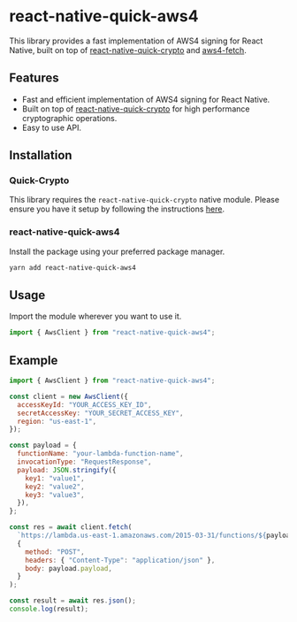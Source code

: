 # react-native-quick-aws4

This library provides a fast implementation of AWS4 signing for React Native, built on top of [react-native-quick-crypto](https://github.com/username/react-native-quick-crypto) and [aws4-fetch](https://github.com/mhart/aws4fetch).

## Features

- Fast and efficient implementation of AWS4 signing for React Native.
- Built on top of [react-native-quick-crypto](https://github.com/margelo/react-native-quick-crypto) for high performance cryptographic operations.
- Easy to use API.

## Installation

### Quick-Crypto

This library requires the `react-native-quick-crypto` native module. Please ensure you have it setup by following the instructions [here](https://github.com/margelo/react-native-quick-crypto#installation).

### react-native-quick-aws4

Install the package using your preferred package manager.

```bash
yarn add react-native-quick-aws4
```

## Usage

Import the module wherever you want to use it.

```javascript
import { AwsClient } from "react-native-quick-aws4";
```

## Example

```javascript
import { AwsClient } from "react-native-quick-aws4";

const client = new AwsClient({
  accessKeyId: "YOUR_ACCESS_KEY_ID",
  secretAccessKey: "YOUR_SECRET_ACCESS_KEY",
  region: "us-east-1",
});

const payload = {
  functionName: "your-lambda-function-name",
  invocationType: "RequestResponse",
  payload: JSON.stringify({
    key1: "value1",
    key2: "value2",
    key3: "value3",
  }),
};

const res = await client.fetch(
  `https://lambda.us-east-1.amazonaws.com/2015-03-31/functions/${payload.functionName}/invocations`,
  {
    method: "POST",
    headers: { "Content-Type": "application/json" },
    body: payload.payload,
  }
);

const result = await res.json();
console.log(result);
```
